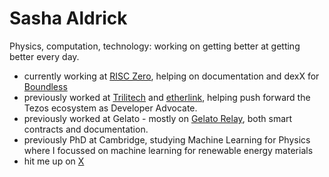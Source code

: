 # Sasha Aldrick

Physics, computation, technology: working on getting better at getting better every day.

* currently working at [RISC Zero](https://risczero.com), helping on documentation and dexX for [Boundless](https://beboundless.xyz)
* previously worked at [Trilitech](https://www.trili.tech/) and [etherlink](https://etherlink.com), helping push forward the Tezos ecosystem as Developer Advocate.
* previously worked at Gelato - mostly on [Gelato Relay](https://docs.gelato.network/developer-products/gelato-relay), both smart contracts and documentation. 
* previously PhD at Cambridge, studying Machine Learning for Physics where I focussed on machine learning for renewable energy materials
* hit me up on [X](https://X.com/sashaaldrick)
